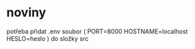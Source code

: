 # noviny

potřeba přidat .env soubor (
    PORT=8000
    HOSTNAME=localhost
    HESLO=heslo
) do složky src
